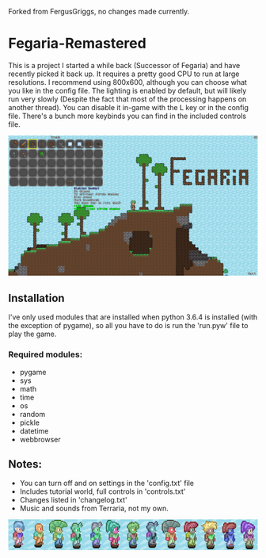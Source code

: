 Forked from FergusGriggs, no changes made currently.

# Fegaria-Remastered

This is a project I started a while back (Successor of Fegaria) and have recently picked it back up. It requires a pretty good CPU to run at large resolutions. I recommend using 800x600, although you can choose what you like in the config file. The lighting is enabled by default, but will likely run very slowly (Despite the fact that most of the processing happens on another thread). You can disable it in-game with the L key or in the config file. There's a bunch more keybinds you can find in the included controls file.

![alt text](https://github.com/FergusGriggs/Fegaria-Remastered/blob/master/res/images/screenshots/7.png)

## Installation
I've only used modules that are installed when python 3.6.4 
is installed (with the exception of pygame), so all you have to do is run the 'run.pyw'
file to play the game.

### Required modules: 
- pygame
- sys
- math
- time
- os
- random
- pickle
- datetime
- webbrowser

## Notes:
- You can turn off and on settings in the 'config.txt' file
- Includes tutorial world, full controls in 'controls.txt'
- Changes listed in 'changelog.txt'
- Music and sounds from Terraria, not my own.

![alt text](https://github.com/FergusGriggs/Fegaria-Remastered/blob/master/res/images/screenshots/compilation1.png)
